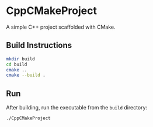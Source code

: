 # CppCMakeProject

A simple C++ project scaffolded with CMake.

## Build Instructions

```sh
mkdir build
cd build
cmake ..
cmake --build .
```

## Run

After building, run the executable from the `build` directory:

```sh
./CppCMakeProject
```
